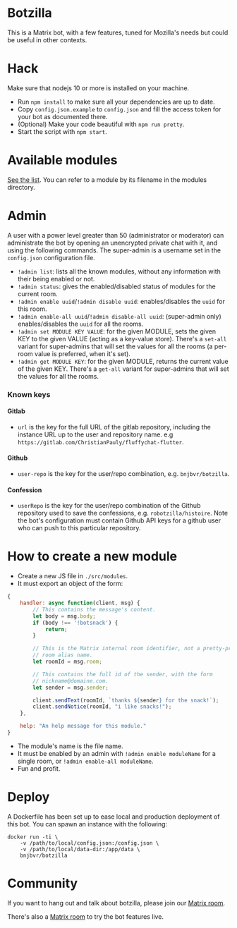 Botzilla
===

This is a Matrix bot, with a few features, tuned for Mozilla's needs but could
be useful in other contexts.

Hack
===

Make sure that nodejs 10 or more is installed on your machine.

- Run `npm install` to make sure all your dependencies are up to date.
- Copy `config.json.example` to `config.json` and fill the access token for
  your bot as documented there.
- (Optional) Make your code beautiful with `npm run pretty`.
- Start the script with `npm start`.

Available modules
===

[See the list](./src/modules). You can refer to a module by its filename in
the modules directory.

Admin
===

A user with a power level greater than 50 (administrator or moderator) can
administrate the bot by opening an unencrypted private chat with it, and using
the following commands. The super-admin is a username set in the `config.json`
configuration file.

- `!admin list`: lists all the known modules, without any information with
  their being enabled or not.
- `!admin status`: gives the enabled/disabled status of modules for the current
  room.
- `!admin enable uuid`/`!admin disable uuid`: enables/disables the `uuid` for
  this room.
- `!admin enable-all uuid`/`!admin disable-all uuid`: (super-admin only)
  enables/disables the `uuid` for all the rooms.
- `!admin set MODULE KEY VALUE`: for the given MODULE, sets the given KEY to
  the given VALUE (acting as a key-value store). There's a `set-all` variant
  for super-admins that will set the values for all the rooms (a per-room value
  is preferred, when it's set).
- `!admin get MODULE KEY`: for the given MODULE, returns the current value of
  the given KEY. There's a `get-all` variant for super-admins that will set
  the values for all the rooms.

### Known keys

#### Gitlab

- `url` is the key for the full URL of the gitlab repository, including the
  instance URL up to the user and repository name. e.g
  `https://gitlab.com/ChristianPauly/fluffychat-flutter`.

#### Github

- `user-repo` is the key for the user/repo combination, e.g. `bnjbvr/botzilla`.

#### Confession

- `userRepo` is the key for the user/repo combination of the Github repository
  used to save the confessions, e.g.  `robotzilla/histoire`. Note the bot's
  configuration must contain Github API keys for a github user who can push to
  this particular repository.

How to create a new module
===

- Create a new JS file in `./src/modules`.
- It must export an object of the form:

```js
{
    handler: async function(client, msg) {
        // This contains the message's content.
        let body = msg.body;
        if (body !== '!botsnack') {
            return;
        }

        // This is the Matrix internal room identifier, not a pretty-printable
        // room alias name.
        let roomId = msg.room;

        // This contains the full id of the sender, with the form
        // nickname@domaine.com.
        let sender = msg.sender;

        client.sendText(roomId, `thanks ${sender} for the snack!`);
        client.sendNotice(roomId, "i like snacks!");
    },

    help: "An help message for this module."
}
```

- The module's name is the file name.
- It must be enabled by an admin with `!admin enable moduleName` for a single
  room, or `!admin enable-all moduleName`.
- Fun and profit.

Deploy
===

A Dockerfile has been set up to ease local and production deployment of this
bot. You can spawn an instance with the following:

    docker run -ti \
        -v /path/to/local/config.json:/config.json \
        -v /path/to/local/data-dir:/app/data \
        bnjbvr/botzilla

Community
===

If you want to hang out and talk about botzilla, please join our [Matrix
room](https://matrix.to/#/#botzilla:delire.party).

There's also a [Matrix room](https://matrix.to/#/#botzilla-tests:delire.party)
to try the bot features live.
